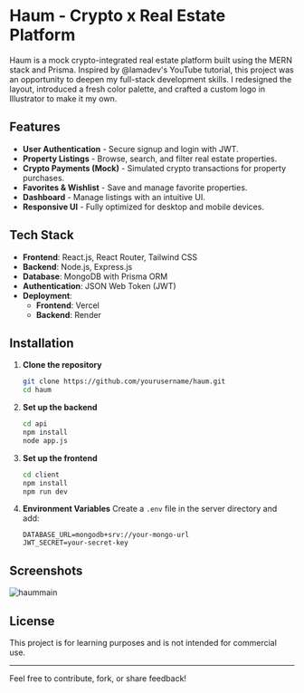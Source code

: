 # Haum - Crypto x Real Estate Platform

Haum is a mock crypto-integrated real estate platform built using the MERN stack and Prisma. Inspired by @lamadev's YouTube tutorial, this project was an opportunity to deepen my full-stack development skills. I redesigned the layout, introduced a fresh color palette, and crafted a custom logo in Illustrator to make it my own.

## Features

- **User Authentication** - Secure signup and login with JWT.
- **Property Listings** - Browse, search, and filter real estate properties.
- **Crypto Payments (Mock)** - Simulated crypto transactions for property purchases.
- **Favorites & Wishlist** - Save and manage favorite properties.
- **Dashboard** - Manage listings with an intuitive UI.
- **Responsive UI** - Fully optimized for desktop and mobile devices.

## Tech Stack

- **Frontend**: React.js, React Router, Tailwind CSS
- **Backend**: Node.js, Express.js
- **Database**: MongoDB with Prisma ORM
- **Authentication**: JSON Web Token (JWT)
- **Deployment**:
  - **Frontend**: Vercel
  - **Backend**: Render

## Installation

1. **Clone the repository**
   ```sh
   git clone https://github.com/yourusername/haum.git
   cd haum
   ```

2. **Set up the backend**
   ```sh
   cd api
   npm install
   node app.js
   ```

3. **Set up the frontend**
   ```sh
   cd client
   npm install
   npm run dev
   ```

4. **Environment Variables**
   Create a `.env` file in the server directory and add:
   ```env
   DATABASE_URL=mongodb+srv://your-mongo-url
   JWT_SECRET=your-secret-key
   ```


## Screenshots
![haummain](https://github.com/user-attachments/assets/25386d2e-c548-47e1-bb5e-c5c06ff3f5bb)

## License
This project is for learning purposes and is not intended for commercial use.

---

Feel free to contribute, fork, or share feedback!
